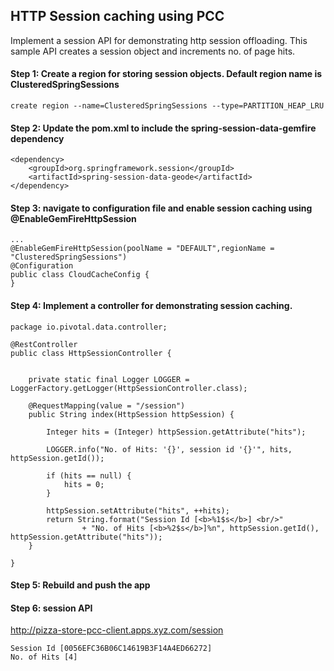 ## HTTP Session caching using PCC

Implement a session API for demonstrating http session offloading. This sample API creates a session object and increments no. of page hits.

#### Step 1: Create a region for storing session objects. Default region name is ClusteredSpringSessions

```
create region --name=ClusteredSpringSessions --type=PARTITION_HEAP_LRU
```

#### Step 2: Update the pom.xml to include the spring-session-data-gemfire dependency

```
<dependency>
	<groupId>org.springframework.session</groupId>
	<artifactId>spring-session-data-geode</artifactId>
</dependency>
```

#### Step 3: navigate to configuration file and enable session caching using @EnableGemFireHttpSession

```
...
@EnableGemFireHttpSession(poolName = "DEFAULT",regionName = "ClusteredSpringSessions")
@Configuration
public class CloudCacheConfig {
}
```

#### Step 4: Implement a controller for demonstrating session caching.

```
package io.pivotal.data.controller;

@RestController
public class HttpSessionController {


	private static final Logger LOGGER = LoggerFactory.getLogger(HttpSessionController.class);

	@RequestMapping(value = "/session")
    public String index(HttpSession httpSession) {

        Integer hits = (Integer) httpSession.getAttribute("hits");

        LOGGER.info("No. of Hits: '{}', session id '{}'", hits, httpSession.getId());

        if (hits == null) {
            hits = 0;
        }

        httpSession.setAttribute("hits", ++hits);
        return String.format("Session Id [<b>%1$s</b>] <br/>"
    			+ "No. of Hits [<b>%2$s</b>]%n", httpSession.getId(), httpSession.getAttribute("hits"));
    }

}
```

#### Step 5: Rebuild and push the app

#### Step 6: session API

http://pizza-store-pcc-client.apps.xyz.com/session

```
Session Id [0056EFC36B06C14619B3F14A4ED66272] 
No. of Hits [4]
```